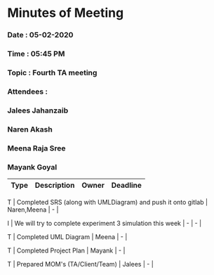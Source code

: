# Minutes of Meeting

### Date : 05-02-2020
### Time : 05:45 PM
### Topic : Fourth TA meeting
### Attendees : 
### Jalees Jahanzaib
### Naren Akash 
### Meena Raja Sree
### Mayank Goyal

Type |      Description 	     | Owner | Deadline
---- |      -----------		     |  ---  |   ----

T | Completed SRS (along with UMLDiagram) and push it onto gitlab |  Naren,Meena  |   -   |

I | We will try to complete experiment 3 simulation this week |  -  |  -  |

T | Completed UML Diagram |  Meena  |  -  |

T | Completed Project Plan |  Mayank  |  -  |

T | Prepared MOM's (TA/Client/Team) | Jalees | - |
